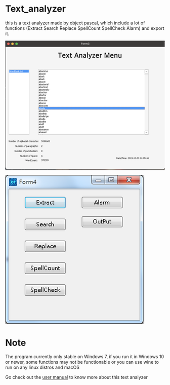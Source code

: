 # Text_analyzer

this is a text analyzer made by object pascal, which include a lot of functions (Extract Search Replace SpellCount SpellCheck Alarm) and export it.

![](/images/Menu.png)

![ButtonPage](/images/ButtonPage.png)



# Note
The program currently only stable on Windows 7, if you run it in Windows 10 or newer, some functions may not be functionable or you can use wine to run on any linux distros and macOS

Go check out the [user manual](https://github.com/LoYuk/Text_analyze/blob/main/Documentation/UserManual.pdf) to know more about this text analyzer

